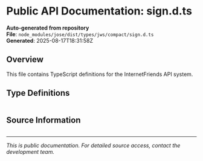 # Public API Documentation: sign.d.ts

**Auto-generated from repository**  
**File**: `node_modules/jose/dist/types/jws/compact/sign.d.ts`  
**Generated**: 2025-08-17T18:31:58Z

## Overview

This file contains TypeScript definitions for the InternetFriends API system.

## Type Definitions

```typescript

```

## Source Information

```json

```

---
*This is public documentation. For detailed source access, contact the development team.*
